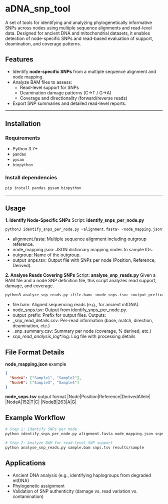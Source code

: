 # aDNA_snp_tool
A set of tools for identifying and analyzing phylogenetically informative SNPs across nodes using multiple sequence alignments and read-level data. Designed for ancient DNA and mitochondrial datasets, it enables detection of node-specific SNPs and read-based evaluation of support, deamination, and coverage patterns.

## Features

- Identify **node-specific SNPs** from a multiple sequence alignment and node mapping.
- Analyze BAM files to assess:
  - Read-level support for SNPs
  - Deamination damage patterns (C→T / G→A)
  - Coverage and directionality (forward/reverse reads)
- Export SNP summaries and detailed read-level reports.

---

## Installation

### Requirements

- Python 3.7+
- `pandas`
- `pysam`
- `biopython`

### Install dependencies

```bash
pip install pandas pysam biopython
```
---

## Usage

**1. Identify Node-Specific SNPs**
Script: **identify_snps_per_node.py**
```bash
python3 identify_snps_per_node.py <alignment.fasta> <node_mapping.json> <outgroup> <output_snps.tsv>
```
- alignment.fasta: Multiple sequence alignment including outgroup reference.
- node_mapping.json: JSON dictionary mapping nodes to sample IDs.
- outgroup: Name of the outgroup.
- output_snps.tsv: Output file with SNPs per node (Position, Reference, Derived).

**2. Analyse Reads Covering SNPs**
Script: **analyse_snp_reads.py**
Given a BAM file and a node SNP definition file, this script analyzes read support, damage, and coverage.
```bash
python3 analyze_snp_reads.py <file.bam> <node_snps.tsv> <output_prefix>
```
- file.bam: Aligned sequencing reads (e.g., for ancient mtDNA).
- node_snps.tsv: Output from identify_snps_per_node.py.
- output_prefix: Prefix for output files.
Outputs:
- <prefix>_snp_read_details.csv: Per-read information (base, match, direction, deamination, etc.)
- <prefix>_snp_summary.csv: Summary per node (coverage, % derived, etc.)
- <prefix>_snp_read_analysis_log_*.log: Log file with processing details

## File Format Details
**node_mapping.json** example
```json
{
  "NodeA": ["Sample1", "Sample2"],
  "NodeB": ["Sample3", "Sample4"]
}
```
**node_snps.tsv** output format
|Node|Position|Reference|DerivedAllele|
|NodeA|152|T|C|
|NodeB|263|A|G|

## Example Workflow
```bash
# Step 1: Identify SNPs per node
python identify_snps_per_node.py alignment.fasta node_mapping.json snps.tsv

# Step 2: Analyze BAM for read-level SNP support
python analyse_snp_reads.py sample.bam snps.tsv results/sample
```

## Applications
- Ancient DNA analysis (e.g., identifying haplogroups from degraded mtDNA)
- Phylogenetic assignment
- Validation of SNP authenticity (damage vs. read variation vs. contamination)

